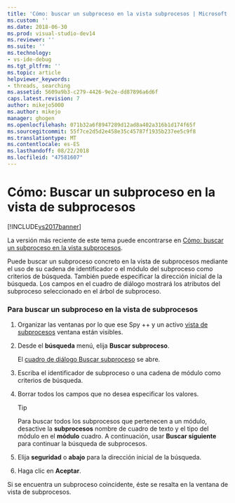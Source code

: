 ```yaml
---
title: 'Cómo: buscar un subproceso en la vista subprocesos | Microsoft Docs'
ms.custom: ''
ms.date: 2018-06-30
ms.prod: visual-studio-dev14
ms.reviewer: ''
ms.suite: ''
ms.technology:
- vs-ide-debug
ms.tgt_pltfrm: ''
ms.topic: article
helpviewer_keywords:
- threads, searching
ms.assetid: 5609a9b3-c279-4426-9e2e-dd87896a6d6f
caps.latest.revision: 7
author: mikejo5000
ms.author: mikejo
manager: ghogen
ms.openlocfilehash: 071b32a6f8947289d12ad8a402a316b1d174f65f
ms.sourcegitcommit: 55f7ce2d5d2e458e35c45787f1935b237ee5c9f8
ms.translationtype: MT
ms.contentlocale: es-ES
ms.lasthandoff: 08/22/2018
ms.locfileid: "47581607"
---
```

# <a name="how-to-search-for-a-thread-in-threads-view"></a>Cómo: Buscar un subproceso en la vista de subprocesos
[!INCLUDE[vs2017banner](../includes/vs2017banner.md)]

La versión más reciente de este tema puede encontrarse en [Cómo: buscar un subproceso en la vista subprocesos](https://docs.microsoft.com/visualstudio/debugger/how-to-search-for-a-thread-in-threads-view).  
  
Puede buscar un subproceso concreto en la vista de subprocesos mediante el uso de su cadena de identificador o el módulo del subproceso como criterios de búsqueda. También puede especificar la dirección inicial de la búsqueda. Los campos en el cuadro de diálogo mostrará los atributos del subproceso seleccionado en el árbol de subproceso.  
  
### <a name="to-search-for-a-thread-in-threads-view"></a>Para buscar un subproceso en la vista de subprocesos  
  
1.  Organizar las ventanas por lo que ese Spy ++ y un activo [vista de subprocesos](../debugger/threads-view.md) ventana están visibles.  
  
2.  Desde el **búsqueda** menú, elija **Buscar subproceso**.  
  
     El [cuadro de diálogo Buscar subproceso](../debugger/thread-search-dialog-box.md) se abre.  
  
3.  Escriba el identificador de subproceso o una cadena de módulo como criterios de búsqueda.  
  
4.  Borrar todos los campos que no desea especificar los valores.  
  
    > [!TIP]
    >  Para buscar todos los subprocesos que pertenecen a un módulo, desactive la **subprocesos** nombre de cuadro de texto y el tipo del módulo en el **módulo** cuadro. A continuación, usar **Buscar siguiente** para continuar la búsqueda de subprocesos.  
  
5.  Elija **seguridad** o **abajo** para la dirección inicial de la búsqueda.  
  
6.  Haga clic en **Aceptar**.  
  
 Si se encuentra un subproceso coincidente, éste se resalta en la ventana de vista de subprocesos.



